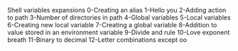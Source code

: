 Shell variables expansions
0-Creating an alias
1-Hello you
2-Adding action to path
3-Number of directories in path
4-Global variables
5-Local variables
6-Creating new local variable
7-Creating a global variable
8-Addition to value stored in an environment variable
9-Divide and rule
10-Love exponent breath
11-Binary to decimal
12-Letter combinations except oo
